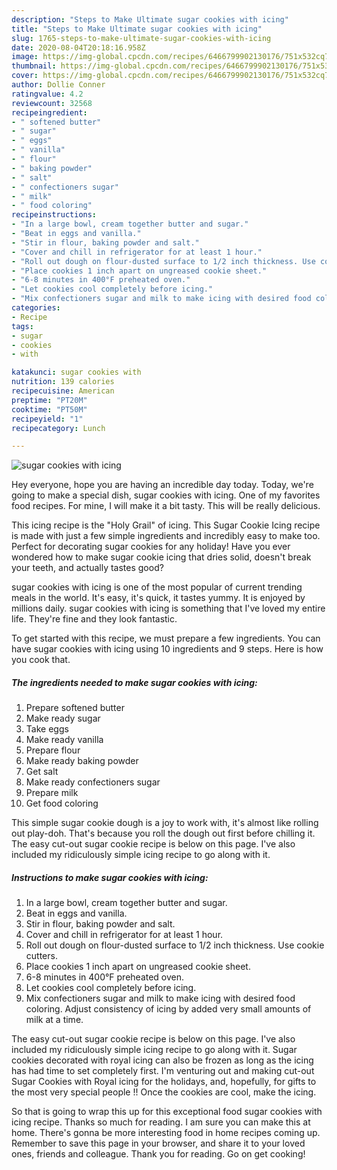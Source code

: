 ```yaml
---
description: "Steps to Make Ultimate sugar cookies with icing"
title: "Steps to Make Ultimate sugar cookies with icing"
slug: 1765-steps-to-make-ultimate-sugar-cookies-with-icing
date: 2020-08-04T20:18:16.958Z
image: https://img-global.cpcdn.com/recipes/6466799902130176/751x532cq70/sugar-cookies-with-icing-recipe-main-photo.jpg
thumbnail: https://img-global.cpcdn.com/recipes/6466799902130176/751x532cq70/sugar-cookies-with-icing-recipe-main-photo.jpg
cover: https://img-global.cpcdn.com/recipes/6466799902130176/751x532cq70/sugar-cookies-with-icing-recipe-main-photo.jpg
author: Dollie Conner
ratingvalue: 4.2
reviewcount: 32568
recipeingredient:
- " softened butter"
- " sugar"
- " eggs"
- " vanilla"
- " flour"
- " baking powder"
- " salt"
- " confectioners sugar"
- " milk"
- " food coloring"
recipeinstructions:
- "In a large bowl, cream together butter and sugar."
- "Beat in eggs and vanilla."
- "Stir in flour, baking powder and salt."
- "Cover and chill in refrigerator for at least 1 hour."
- "Roll out dough on flour-dusted surface to 1/2 inch thickness. Use cookie cutters."
- "Place cookies 1 inch apart on ungreased cookie sheet."
- "6-8 minutes in 400°F preheated oven."
- "Let cookies cool completely before icing."
- "Mix confectioners sugar and milk to make icing with desired food coloring. Adjust consistency of icing by added very small amounts of milk at a time."
categories:
- Recipe
tags:
- sugar
- cookies
- with

katakunci: sugar cookies with 
nutrition: 139 calories
recipecuisine: American
preptime: "PT20M"
cooktime: "PT50M"
recipeyield: "1"
recipecategory: Lunch

---
```



![sugar cookies with icing](https://img-global.cpcdn.com/recipes/6466799902130176/751x532cq70/sugar-cookies-with-icing-recipe-main-photo.jpg)

Hey everyone, hope you are having an incredible day today. Today, we're going to make a special dish, sugar cookies with icing. One of my favorites food recipes. For mine, I will make it a bit tasty. This will be really delicious.

This icing recipe is the &#34;Holy Grail&#34; of icing. This Sugar Cookie Icing recipe is made with just a few simple ingredients and incredibly easy to make too. Perfect for decorating sugar cookies for any holiday! Have you ever wondered how to make sugar cookie icing that dries solid, doesn&#39;t break your teeth, and actually tastes good?

sugar cookies with icing is one of the most popular of current trending meals in the world. It's easy, it's quick, it tastes yummy. It is enjoyed by millions daily. sugar cookies with icing is something that I've loved my entire life. They're fine and they look fantastic.


To get started with this recipe, we must prepare a few ingredients. You can have sugar cookies with icing using 10 ingredients and 9 steps. Here is how you cook that.

<!--inarticleads1-->

##### The ingredients needed to make sugar cookies with icing:

1. Prepare  softened butter
1. Make ready  sugar
1. Take  eggs
1. Make ready  vanilla
1. Prepare  flour
1. Make ready  baking powder
1. Get  salt
1. Make ready  confectioners sugar
1. Prepare  milk
1. Get  food coloring


This simple sugar cookie dough is a joy to work with, it&#39;s almost like rolling out play-doh. That&#39;s because you roll the dough out first before chilling it. The easy cut-out sugar cookie recipe is below on this page. I&#39;ve also included my ridiculously simple icing recipe to go along with it. 

<!--inarticleads2-->

##### Instructions to make sugar cookies with icing:

1. In a large bowl, cream together butter and sugar.
1. Beat in eggs and vanilla.
1. Stir in flour, baking powder and salt.
1. Cover and chill in refrigerator for at least 1 hour.
1. Roll out dough on flour-dusted surface to 1/2 inch thickness. Use cookie cutters.
1. Place cookies 1 inch apart on ungreased cookie sheet.
1. 6-8 minutes in 400°F preheated oven.
1. Let cookies cool completely before icing.
1. Mix confectioners sugar and milk to make icing with desired food coloring. Adjust consistency of icing by added very small amounts of milk at a time.


The easy cut-out sugar cookie recipe is below on this page. I&#39;ve also included my ridiculously simple icing recipe to go along with it. Sugar cookies decorated with royal icing can also be frozen as long as the icing has had time to set completely first. I&#39;m venturing out and making cut-out Sugar Cookies with Royal icing for the holidays, and, hopefully, for gifts to the most very special people !! Once the cookies are cool, make the icing. 

So that is going to wrap this up for this exceptional food sugar cookies with icing recipe. Thanks so much for reading. I am sure you can make this at home. There's gonna be more interesting food in home recipes coming up. Remember to save this page in your browser, and share it to your loved ones, friends and colleague. Thank you for reading. Go on get cooking!
